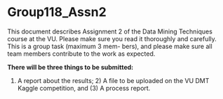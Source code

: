 # Group118_Assn2

This document describes Assignment 2 of the Data Mining Techniques course at the VU.
Please make sure you read it thoroughly and carefully. This is a group task (maximum 3 mem-
bers), and please make sure all team members contribute to the work as expected. 


**There will be three things to be submitted:**

1) A report about the results; 2) A file to be uploaded on the
VU DMT Kaggle competition, and (3) A process report.
